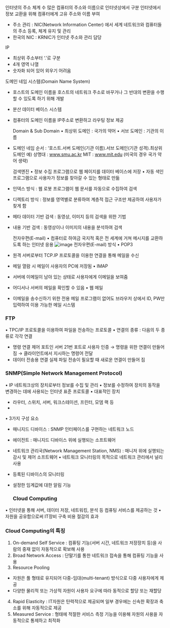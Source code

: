 인터넷의 주소 체계
수 많은 컴퓨터의 주소와 이름으로 인터넷상에서 구분
인터넷에서 정보 교환을 위해 컴퓨터에게 고유 주소와
이름 부여
- 주소 관리 : NIC(Network Information Center) 에서 세계 네트워크와 컴퓨터들의 주소 등록, 체계 유지 및 관리
- 한국의 NIC : KRNIC가 인터넷 주소와 관리 담당


IP
- 최상위 주소부터 ‘.’로 구분
- 4개 영역 나열
- 숫자화 되어 있어 외우기 어려움
  
도메인 네임 시스템(Domain Name System)
- 호스트의 도메인 이름을 호스트의 네트워크 주소로 바꾸거나
그 반대의 변환을 수행할 수 있도록 하기 위해 개발
- 분산 데이터 베이스 시스템
- 컴퓨터의 도메인 이름을 IP주소로 변환하고 라우팅 정보 제공

  Domain & Sub Domain
  • 최상위 도메인 : 국가의 약어
• 서브 도메인 : 기관의 이름
- 도메인 네임 순서 : ‘호스트.서버 도메인(기관 이름).서브 도메인(기관 성격).최상위 도메인
예) 상명대 : www.smu.ac.kr
MIT : www.mit.edu (미국의 경우 국가 약어 생략)

  검색엔진
  • 정보 수집 프로그램으로 웹 페이지를 데이터 베이스에 저장
• 자동 색인 프로그램으로 사용자가 정보를 찾아갈 수 있는 형태로 만듦
- 인덱스 방식 : 웹 로봇 프로그램이 웹 문서를 자동으로 수집하여 검색
- 디렉토리 방식 : 정보를 영역별로 분류하여 계층적 접근 구조만 제공하여 사용자가 찾게 함
- 메타 데이터 기반 검색 : 동영상, 이미지 등의 검색을 위한 기법
- 내용 기반 검색 : 동영상이나 이미지의 내용을 분석하여 검색

  전자우편(E-mail)
• 컴퓨터로 하여금 국지적 혹은 전 세계에 거쳐 메시지를 교환하도록 하는 인터넷 응용
![image](https://github.com/jyzayu/TIL/assets/55649979/db656478-701e-41a1-bcf7-c7e59788469f)
 전자우편(E-mail) 방식
• POP3
- 원격 서버로부터 TCP.IP 프로토콜을 이용한 연결을 통해 메일을 수신
- 메일 열람 시 메일이 사용자의 PC에 저장됨
• IMAP
- 서버에 이메일이 남아 있는 상태로 사용자에게 이메일을 보여줌
- 어디서나 서버의 메일을 확인할 수 있음
• 웹 메일
- 이메일을 송수신하기 위한 전용 메일 프로그램이 없어도
브라우저 상에서 ID, PW만 입력하여 이용 가능한 메일 시스템

###  FTP
• TPC/IP 프로토콜을 이용하여 파일을 전송하는 프로토콜
• 연결의 종류 : 다음의 두 종류로 각각 연결
- 명령 연결
제어 포트인 서버 21번 포트로 사용자 인증 →
명령을 위한 연결이 만들어짐 →
클라이언트에서 지시하는 명령어 전달
- 데이터 전송용 연결
실제 파일 전송이 필요할 때 새로운 연결이 만들어 짐

### SNMP(Simple Network Management Protocol)
• IP 네트워크상의 장치로부터 정보를 수집 및 관리
• 정보를 수정하여 장치의 동작을 변경하는 데에 사용되는 인터넷 표준 프로토콜
• 대표적인 장치
- 라우터, 스위치, 서버, 워크스테이션, 프린터, 모뎀 랙 등
- 
• 3가지 구성 요소
- 매니지드 디바이스 : SNMP 인터페이스를 구현하는 네트워크 노드
- 에이전트 : 매니지드 디바이스 위에 실행되는 소프트웨어
- 네트워크 관리국(Network Management Station, NMS)
: 매니저 위에 실행되는 감시 및 제어 소프트웨어
• 네트워크 모니터링의 목적으로 네트워크 관리에서 널리 사용
- 등록된 디바이스의 모니터링
- 설정한 임계값에 대한 알림 기능

  ### Cloud Computing
• 인터넷을 통해 서버, 데이터 저장, 네트워킹, 분석 등
컴퓨팅 서비스를 제공하는 것
• 자원을 공유함으로써 IT장비 구축 비용 절감의 효과

### Cloud Computing의 특징
1. On-demand Self Service : 컴퓨팅 기능(서버 시간, 네트워크 저장장치 등)을
사람의 중재 없이 자동적으로 확보해 사용
2. Broad Network Access : 단말기를 통한 네트워크 접속을 통해 컴퓨팅 기능을 사용
3. Resource Pooling
- 자원은 풀 형태로 유지되어 다중-임대(multi-tenant) 방식으로 다중 사용자에게 제공
- 다양한 물리적 또는 가상적 자원이 사용자 요구에 따라 동적으로 할당 또는 재할당
4. Rapid Elasticity : IT자원은 탄력적으로 제공되며 일부 경우에는 신속한 확장과 축소를
위해 자동적으로 제공
5. Measured Service : 형태에 적절한 서비스 측정 기능을 이용해 자원의 사용을
자동적으로 통제하고 최적화
  
